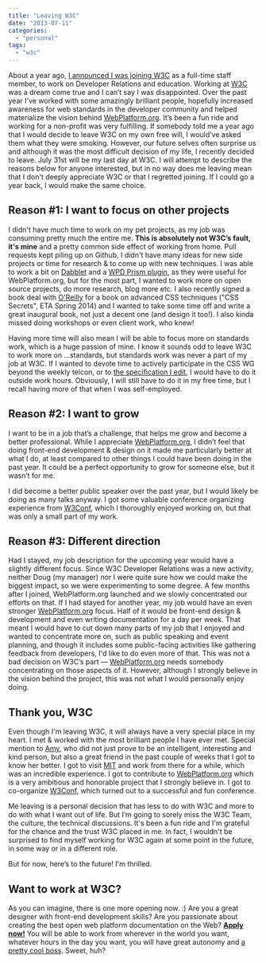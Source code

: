 ```yaml
---
title: "Leaving W3C"
date: "2013-07-11"
categories: 
  - "personal"
tags: 
  - "w3c"
---
```


About a year ago, [I announced I was joining W3C](http://lea.verou.me/2012/08/lea-at-w3-org/) as a full-time staff member, to work on Developer Relations and education. Working at [W3C](http://w3.org) was a dream come true and I can’t say I was disappointed. Over the past year I've worked with some amazingly brilliant people, hopefully increased awareness for web standards in the developer community and helped materialize the vision behind [WebPlatform.org](http://WebPlatform.org). It’s been a fun ride and working for a non-profit was very fulfilling. If somebody told me a year ago that I would decide to leave W3C on my own free will, I would’ve asked them what they were smoking. However, our future selves often surprise us and although it was the most difficult decision of my life, I recently decided to leave. July 31st will be my last day at W3C. I will attempt to describe the reasons below for anyone interested, but in no way does me leaving mean that I don't deeply appreciate W3C or that I regretted joining. If I could go a year back, I would make the same choice.

## Reason #1: I want to focus on other projects

I didn't have much time to work on my pet projects, as my job was consuming pretty much the entire me. **This is absolutely not W3C’s fault, it's mine** and a pretty common side effect of working from home. Pull requests kept piling up on Github, I didn't have many ideas for new side projects or time for research & to come up with new techniques. I was able to work a bit on [Dabblet](http://dabblet.com) and a [WPD Prism plugin](http://prismjs.com/plugins/wpd/), as they were useful for WebPlatform.org, but for the most part, I wanted to work more on open source projects, do more research, blog more etc. I also recently signed a book deal with [O'Reilly](http://oreilly.com/) for a book on advanced CSS techniques ("CSS Secrets", ETA Spring 2014) and I wanted to take some time off and write a great inaugural book, not just a decent one (and design it too!). I also kinda missed doing workshops or even client work, who knew!

Having more time will also mean I will be able to focus more on standards work, which is a huge passion of mine. I know it sounds odd to leave W3C to work more on ...standards, but standards work was never a part of my job at W3C. If I wanted to devote time to actively participate in the CSS WG beyond the weekly telcon, or to [the specification I edit](http://dev.w3.org/csswg/css-backgrounds-4/), I would have to do it outside work hours. Obviously, I will still have to do it in my free time, but I recall having more of that when I was self-employed.

## Reason #2: I want to grow

I want to be in a job that’s a challenge, that helps me grow and become a better professional. While I appreciate [WebPlatform.org](http://WebPlatform.org), I didn’t feel that doing front-end development & design on it made me particularly better at what I do, at least compared to other things I could have been doing in the past year. It could be a perfect opportunity to grow for someone else, but it wasn’t for me.

I did become a better public speaker over the past year, but I would likely be doing as many talks anyway. I got some valuable conference organizing experience from [W3Conf](http://w3.org/conf), which I thoroughly enjoyed working on, but that was only a small part of my work.

## Reason #3: Different direction

Had I stayed, my job description for the upcoming year would have a slightly different focus. Since W3C Developer Relations was a new activity, neither Doug (my manager) nor I were quite sure how we could make the biggest impact, so we were experimenting to some degree. A few months after I joined, WebPlatform.org launched and we slowly concentrated our efforts on that. If I had stayed for another year, my job would have an even stronger [WebPlatform.org](http://WebPlatform.org) focus. Half of it would be front-end design & development and even writing documentation for a day per week. That meant I would have to cut down many parts of my job that I enjoyed and wanted to concentrate more on, such as public speaking and event planning, and though it includes some public-facing activities like gathering feedback from developers, I'd like to do even more of that. This was not a bad decision on W3C’s part — [WebPlatform.org](http://webplatform.org) needs somebody concentrating on those aspects of it. However, although I strongly believe in the vision behind the project, this was not what I would personally enjoy doing.

## Thank you, W3C

Even though I'm leaving W3C, it will always have a very special place in my heart. I met & worked with the most brilliant people I have ever met. Special mention to [Amy](http://twitter.com/amyvdh), who did not just prove to be an intelligent, interesting and kind person, but also a great friend in the past couple of weeks that I got to know her better. I got to visit [MIT](http://mit.edu) and work from there for a while, which was an incredible experience. I got to contribute to [WebPlatform.org](http://WebPlatform.org) which is a very ambitious and honorable project that I strongly believe in. I got to co-organize [W3Conf](http://w3.org/conf), which turned out to a successful and fun conference.

Me leaving is a personal decision that has less to do with W3C and more to do with what I want out of life. But I’m going to sorely miss the W3C Team, the culture, the technical discussions. It's been a fun ride and I'm grateful for the chance and the trust W3C placed in me. In fact, I wouldn't be surprised to find myself working for W3C again at some point in the future, in some way or in a different role.

But for now, here’s to the future! I'm thrilled.

## Want to work at W3C?

As you can imagine, there is one more opening now. :) Are you a great designer with front-end development skills? Are you passionate about creating the best open web platform documentation on the Web? **[Apply now!](http://www.w3.org/Consortium/Recruitment/#design-webplatform)** You will be able to work from wherever in the world you want, whatever hours in the day you want, you will have great autonomy and [a pretty cool boss](http://twitter.com/shepazu). Sweet, huh?
